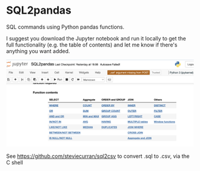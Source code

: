 # SQL2pandas

SQL commands using Python pandas functions. 

I suggest you download the Jupyter notebook and run it locally to get the full functionality (e.g. the table of contents) and let me know if there's anything you want added. 

![](https://raw.githubusercontent.com/steviecurran/portfolio/refs/heads/main/assets/img/Jupyter_example.png)

See https://github.com/steviecurran/sql2csv to convert .sql to .csv, via the C shell
